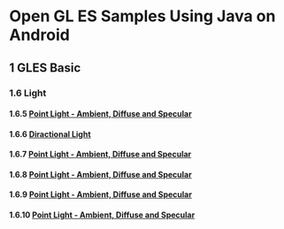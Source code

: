 # Open GL ES Samples Using Java on Android

## 1    GLES Basic
### 1.6    Light
#### 1.6.5    [Point Light - Ambient, Diffuse and Specular](https://github.com/zoozooll/glsamples/tree/master/sample1_6_5)
#### 1.6.6    [Diractional Light](https://github.com/zoozooll/glsamples/tree/master/sample1_6_6)
#### 1.6.7    [Point Light - Ambient, Diffuse and Specular](https://github.com/zoozooll/glsamples/tree/master/sample1_6_7)
#### 1.6.8    [Point Light - Ambient, Diffuse and Specular](https://github.com/zoozooll/glsamples/tree/master/sample1_6_8)
#### 1.6.9    [Point Light - Ambient, Diffuse and Specular](https://github.com/zoozooll/glsamples/tree/master/sample1_6_9)
#### 1.6.10    [Point Light - Ambient, Diffuse and Specular](https://github.com/zoozooll/glsamples/tree/master/sample1_6_10)
<!--stackedit_data:
eyJwcm9wZXJ0aWVzIjoidGl0bGU6IGdsc2FtcGxlXG5hdXRob3
I6IEFhcm9uIExlZVxudGFnczogJ2FuZHJvaWQsb3BlbmdsZXMn
XG4iLCJoaXN0b3J5IjpbMTI1OTcxNzI1MiwtMTUxNzY2OTg2NV
19
-->